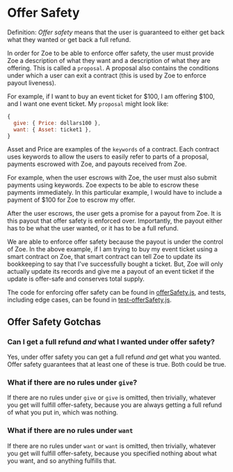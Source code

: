 # Offer Safety

<Zoe-Version/>

Definition: *Offer safety* means that the user is guaranteed to either
get back what they wanted or get back a full refund.

In order for Zoe to be able to enforce offer safety, the user must
provide Zoe a description of what they want and a description of what
they are offering. This is called a `proposal`. A proposal also
contains the conditions under which a user can exit a contract (this is used by Zoe to enforce payout liveness).

For example, if I want to buy an event ticket for $100, I am offering
$100, and I want one event ticket. My `proposal`
might look like:

```js
{
  give: { Price: dollars100 },
  want: { Asset: ticket1 },
}
```
Asset and Price are examples of the `keywords` of a contract. Each
contract uses keywords to allow the users to easily refer to parts of
a proposal, payments escrowed with Zoe, and payouts received from Zoe.

For example, when the user escrows with Zoe, the user must also submit payments using keywords.
Zoe expects to be able to escrow these payments immediately. In this
particular example, I would have to include a payment of $100 for Zoe
to escrow my offer.

After the user escrows, the user gets a promise for a payout from Zoe.
It is this payout that offer safety is enforced over. Importantly, the
payout either has to be what the user wanted, or it has to be a full
refund.

We are able to enforce offer safety because the payout is under the
control of Zoe. In the above example, if I am trying to buy my event
ticket using a smart contract on Zoe, that smart contract can tell Zoe
to update its bookkeeping to say that I've successfully bought a
ticket. But, Zoe will only actually update its records and give me a
payout of an event ticket if the update is offer-safe and conserves
total supply.

The code for enforcing offer safety can be found in
[offerSafety.js](https://github.com/Agoric/agoric-sdk/blob/master/packages/zoe/src/offerSafety.js), and tests, including
edge cases, can be found in [test-offerSafety.js](https://github.com/Agoric/agoric-sdk/blob/master/packages/zoe/test/unitTests/test-offerSafety.js).

## Offer Safety Gotchas

### Can I get a full refund *and* what I wanted under offer safety?

Yes, under offer safety you can get a full refund *and* get what you
wanted. Offer safety guarantees that at least one of these is true.
Both could be true.

### What if there are no rules under `give`?

If there are no rules under `give` or `give` is omitted, then
trivially, whatever you get will fulfill offer-safety, because you are
always getting a full refund of what you put in, which was nothing.

### What if there are no rules under `want`

If there are no rules under `want` or `want` is omitted, then
trivially, whatever you get will fulfill offer-safety, because you
specified nothing about what you want, and so anything fulfills that.
